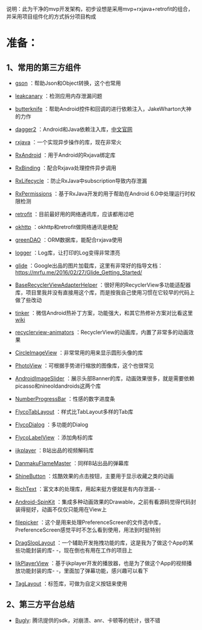 说明：此为干净的mvp开发架构，初步设想是采用mvp+rxjava+retrofit的组合，并采用项目组件化的方式拆分项目构成

# 准备：
## 1、常用的第三方组件
- [gson](https://github.com/google/gson) ：帮助Json和Object转换，这个也常用
- [leakcanary](https://github.com/square/leakcanary) ：检测应用内存泄漏问题
- [butterknife](https://github.com/JakeWharton/butterknife) ：帮助Android控件和回调的进行依赖注入，JakeWharton大神的力作
- [dagger2](https://github.com/google/dagger) ：Android和Java依赖注入库，[中文官网](https://www.jianshu.com/p/dc2bbcd51acb)
- [rxjava](https://github.com/ReactiveX/RxJava) ：一个实现异步操作的库，现在非常火
- [RxAndroid](https://github.com/ReactiveX/RxAndroid) ：用于Android的Rxjava绑定库
- [RxBinding](https://github.com/JakeWharton/RxBinding) ：配合Rxjava处理控件异步调用
- [RxLifecycle](https://github.com/trello/RxLifecycle) ：防止RxJava中subscription导致内存泄漏
- [RxPermissions](https://github.com/tbruyelle/RxPermissions) ：基于RxJava开发的用于帮助在Android 6.0中处理运行时权限检测
- [retrofit](https://github.com/square/retrofit) ：目前最好用的网络通讯库，应该都用过吧
- [okhttp](https://github.com/square/okhttp) ：okhttp和retrofit做网络通讯是绝配
- [greenDAO](https://github.com/greenrobot/greenDAO) ：ORM数据库，能配合rxjava使用
- [logger](https://github.com/orhanobut/logger) ：Log库，让打印的Log变得非常漂亮
- [glide](https://github.com/bumptech/glide) ：Google出品的图片加载库，这里有非常好的指导文档：https://mrfu.me/2016/02/27/Glide_Getting_Started/
- [BaseRecyclerViewAdapterHelper](https://github.com/CymChad/BaseRecyclerViewAdapterHelper) ：很好用的RecyclerView多功能适配器库，项目里我并没有直接用这个库，而是按我自己使用习惯在它较早的代码上做了些改动
- [tinker](https://github.com/Tencent/tinker) ：微信Android热补丁方案，功能强大，和其它热修补方案对比看这里[wiki](https://github.com/Tencent/tinker/wiki)
- [recyclerview-animators](https://github.com/wasabeef/recyclerview-animators) ：RecyclerView的动画库，内置了非常多的动画效果
- [CircleImageView](https://github.com/hdodenhof/CircleImageView) ：非常常用的用来显示圆形头像的库
- [PhotoView](https://github.com/chrisbanes/PhotoView) ：可根据手势进行缩放的图像库，这个也很常见
- [AndroidImageSlider](https://github.com/daimajia/AndroidImageSlider) ：展示头部Banner的库，动画效果很多，就是需要依赖picasso和nineoldandroids这两个库
- [NumberProgressBar](https://github.com/daimajia/NumberProgressBar) ：性感的数字进度条
- [FlycoTabLayout](https://github.com/H07000223/FlycoTabLayout) ：样式比TabLayout多样的Tab库
- [FlycoDialog](https://github.com/H07000223/FlycoDialog_Master) ：多功能的Dialog
- [FlycoLabelView](https://github.com/H07000223/FlycoLabelView) ：添加角标的库

- [ijkplayer](https://github.com/Bilibili/ijkplayer) ：B站出品的视频解码库
- [DanmakuFlameMaster](https://github.com/Bilibili/DanmakuFlameMaster) ：同样B站出品的弹幕库
- [ShineButton](https://github.com/ChadCSong/ShineButton) ：炫酷效果的点击按钮，主要用于显示收藏之类的动画
- [RichText](https://github.com/zzhoujay/RichText) ：富文本的处理库，用起来挺方便就是有内存泄漏- -
- [Android-SpinKit](https://github.com/ybq/Android-SpinKit) ：集成多种动画效果的Drawable，之前有看源码觉得代码封装得挺好，动画不仅仅只能用在View上
- [filepicker](https://github.com/Angads25/android-filepicker) ：这个是用来处理PreferenceScreen的文件选中库，PreferenceScreen感觉平时不怎么看到使用，用法到时挺特别
- [DragSlopLayout](https://github.com/Rukey7/DragSlopLayout) ：一个辅助开发拖拽功能的库，这是我为了做这个App的某些功能封装的库- -，现在倒也有用在工作的项目上
- [IjkPlayerView](https://github.com/Rukey7/IjkPlayerView) ：基于ijkplayer开发的播放器，也是为了做这个App的视频播放功能封装的库- -，里面加了弹幕功能，感兴趣可以看下
- [TagLayout](https://github.com/Rukey7/TagLayout) ：标签库，可做为自定义按钮来使用

## 2、第三方平台总结
- [Bugly](https://bugly.qq.com/v2/index): 腾讯提供的sdk，对崩溃、anr、卡顿等的统计，很不错
